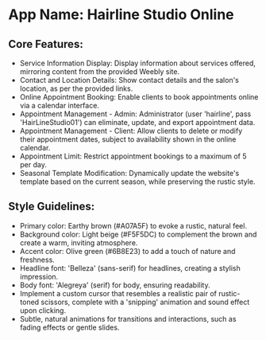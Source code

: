# **App Name**: Hairline Studio Online

## Core Features:

- Service Information Display: Display information about services offered, mirroring content from the provided Weebly site.
- Contact and Location Details: Show contact details and the salon's location, as per the provided links.
- Online Appointment Booking: Enable clients to book appointments online via a calendar interface.
- Appointment Management - Admin: Administrator (user 'hairline', pass 'HairLineStudio01') can eliminate, update, and export appointment data.
- Appointment Management - Client: Allow clients to delete or modify their appointment dates, subject to availability shown in the online calendar.
- Appointment Limit: Restrict appointment bookings to a maximum of 5 per day.
- Seasonal Template Modification: Dynamically update the website's template based on the current season, while preserving the rustic style.

## Style Guidelines:

- Primary color: Earthy brown (#A07A5F) to evoke a rustic, natural feel.
- Background color: Light beige (#F5F5DC) to complement the brown and create a warm, inviting atmosphere.
- Accent color: Olive green (#6B8E23) to add a touch of nature and freshness.
- Headline font: 'Belleza' (sans-serif) for headlines, creating a stylish impression.
- Body font: 'Alegreya' (serif) for body, ensuring readability.
- Implement a custom cursor that resembles a realistic pair of rustic-toned scissors, complete with a 'snipping' animation and sound effect upon clicking.
- Subtle, natural animations for transitions and interactions, such as fading effects or gentle slides.